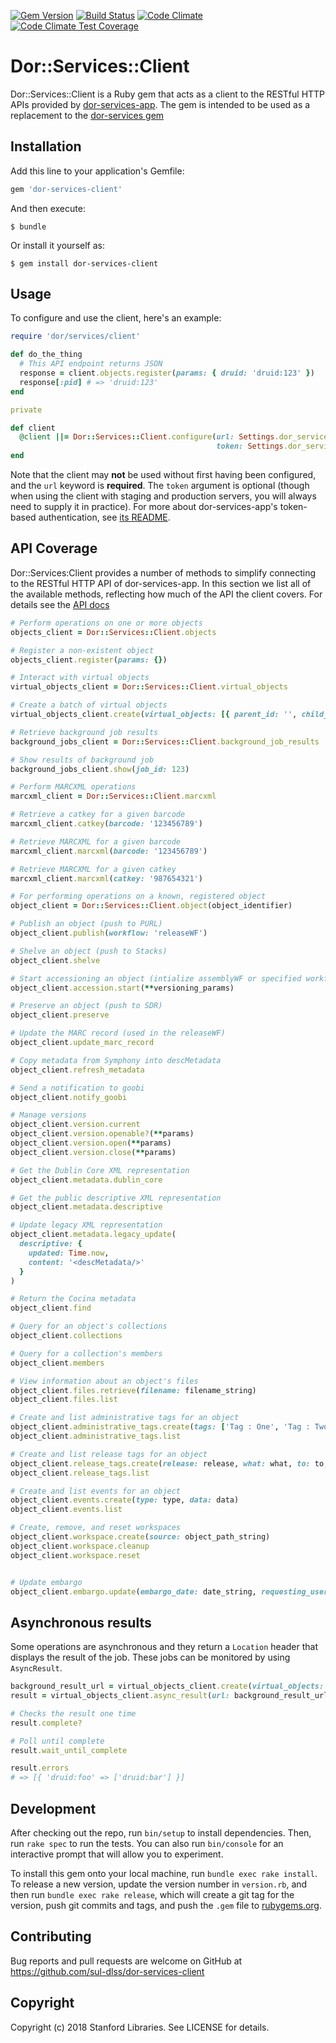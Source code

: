 [![Gem Version](https://badge.fury.io/rb/dor-services-client.svg)](https://badge.fury.io/rb/dor-services-client)
[![Build Status](https://travis-ci.com/sul-dlss/dor-services-client.svg?branch=master)](https://travis-ci.com/sul-dlss/dor-services-client)
[![Code Climate](https://codeclimate.com/github/sul-dlss/dor-services-client/badges/gpa.svg)](https://codeclimate.com/github/sul-dlss/dor-services-client)
[![Code Climate Test Coverage](https://codeclimate.com/github/sul-dlss/dor-services-client/badges/coverage.svg)](https://codeclimate.com/github/sul-dlss/dor-services-client/coverage)

# Dor::Services::Client

Dor::Services::Client is a Ruby gem that acts as a client to the RESTful HTTP APIs provided by [dor-services-app](https://github.com/sul-dlss/dor-services-app). The gem is intended to be used as a replacement to the [dor-services gem](https://github.com/sul-dlss/dor-services)

## Installation

Add this line to your application's Gemfile:

```ruby
gem 'dor-services-client'
```

And then execute:

    $ bundle

Or install it yourself as:

    $ gem install dor-services-client

## Usage

To configure and use the client, here's an example:

```ruby
require 'dor/services/client'

def do_the_thing
  # This API endpoint returns JSON
  response = client.objects.register(params: { druid: 'druid:123' })
  response[:pid] # => 'druid:123'
end

private

def client
  @client ||= Dor::Services::Client.configure(url: Settings.dor_services.url,
                                              token: Settings.dor_services.token)
end
```

Note that the client may **not** be used without first having been configured, and the `url` keyword is **required**. The `token` argument is optional (though when using the client with staging and production servers, you will always need to supply it in practice). For more about dor-services-app's token-based authentication, see [its README](https://github.com/sul-dlss/dor-services-app#authentication).

## API Coverage

Dor::Services:Client provides a number of methods to simplify connecting to the RESTful HTTP API of dor-services-app. In this section we list all of the available methods, reflecting how much of the API the client covers. For details see the [API docs](https://www.rubydoc.info/github/sul-dlss/dor-services-client/master/Dor/Services/Client)

```ruby
# Perform operations on one or more objects
objects_client = Dor::Services::Client.objects

# Register a non-existent object
objects_client.register(params: {})

# Interact with virtual objects
virtual_objects_client = Dor::Services::Client.virtual_objects

# Create a batch of virtual objects
virtual_objects_client.create(virtual_objects: [{ parent_id: '', child_ids: [''] }])

# Retrieve background job results
background_jobs_client = Dor::Services::Client.background_job_results

# Show results of background job
background_jobs_client.show(job_id: 123)

# Perform MARCXML operations
marcxml_client = Dor::Services::Client.marcxml

# Retrieve a catkey for a given barcode
marcxml_client.catkey(barcode: '123456789')

# Retrieve MARCXML for a given barcode
marcxml_client.marcxml(barcode: '123456789')

# Retrieve MARCXML for a given catkey
marcxml_client.marcxml(catkey: '987654321')

# For performing operations on a known, registered object
object_client = Dor::Services::Client.object(object_identifier)

# Publish an object (push to PURL)
object_client.publish(workflow: 'releaseWF')

# Shelve an object (push to Stacks)
object_client.shelve

# Start accessioning an object (intialize assemblyWF or specified workflow, and version object if needed)
object_client.accession.start(**versioning_params)

# Preserve an object (push to SDR)
object_client.preserve

# Update the MARC record (used in the releaseWF)
object_client.update_marc_record

# Copy metadata from Symphony into descMetadata
object_client.refresh_metadata

# Send a notification to goobi
object_client.notify_goobi

# Manage versions
object_client.version.current
object_client.version.openable?(**params)
object_client.version.open(**params)
object_client.version.close(**params)

# Get the Dublin Core XML representation
object_client.metadata.dublin_core

# Get the public descriptive XML representation
object_client.metadata.descriptive

# Update legacy XML representation
object_client.metadata.legacy_update(
  descriptive: {
    updated: Time.now,
    content: '<descMetadata/>'
  }
)

# Return the Cocina metadata
object_client.find

# Query for an object's collections
object_client.collections

# Query for a collection's members
object_client.members

# View information about an object's files
object_client.files.retrieve(filename: filename_string)
object_client.files.list

# Create and list administrative tags for an object
object_client.administrative_tags.create(tags: ['Tag : One', 'Tag : Two'])
object_client.administrative_tags.list

# Create and list release tags for an object
object_client.release_tags.create(release: release, what: what, to: to, who: who)
object_client.release_tags.list

# Create and list events for an object
object_client.events.create(type: type, data: data)
object_client.events.list

# Create, remove, and reset workspaces
object_client.workspace.create(source: object_path_string)
object_client.workspace.cleanup
object_client.workspace.reset


# Update embargo
object_client.embargo.update(embargo_date: date_string, requesting_user: username_string)
```

## Asynchronous results

Some operations are asynchronous and they return a `Location` header that displays the
result of the job.  These jobs can be monitored by using `AsyncResult`.

```ruby
background_result_url = virtual_objects_client.create(virtual_objects: [{ parent_id: '', child_ids: [''] }])
result = virtual_objects_client.async_result(url: background_result_url)

# Checks the result one time
result.complete?

# Poll until complete
result.wait_until_complete

result.errors
# => [{ 'druid:foo' => ['druid:bar'] }]
```

## Development

After checking out the repo, run `bin/setup` to install dependencies. Then, run `rake spec` to run the tests. You can also run `bin/console` for an interactive prompt that will allow you to experiment.

To install this gem onto your local machine, run `bundle exec rake install`. To release a new version, update the version number in `version.rb`, and then run `bundle exec rake release`, which will create a git tag for the version, push git commits and tags, and push the `.gem` file to [rubygems.org](https://rubygems.org).

## Contributing

Bug reports and pull requests are welcome on GitHub at https://github.com/sul-dlss/dor-services-client

## Copyright

Copyright (c) 2018 Stanford Libraries. See LICENSE for details.
